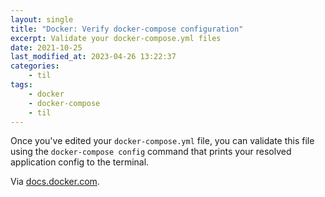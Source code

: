 ```yaml
---
layout: single
title: "Docker: Verify docker-compose configuration"
excerpt: Validate your docker-compose.yml files
date: 2021-10-25
last_modified_at: 2023-04-26 13:22:37
categories:
    - til
tags:
    - docker
    - docker-compose
    - til
---
```


Once you've edited your `docker-compose.yml` file, you can validate this file using the `docker-compose config` command
that prints your resolved application config to the terminal.

Via [docs.docker.com](https://docs.docker.com/compose/environment-variables/#the-env-file).
